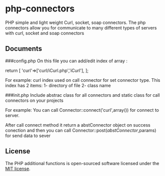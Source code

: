 # php-connectors
PHP simple and light weight Curl, socket, soap connectors.
The php connectors allow you for communicate to many different types of servers with curl, socket and soap connectors

## Documents

###config.php
On this file you can add/edit index of array : 

return [
    'curl'=>['curl/iCurl.php','iCurl'],
];

For example:
curl index used on call connector for set connector type.
This index has 2 items: 1- directory of file 2- class name

###init.php
Include abstrac class for all connectors and static class for call connectors on your projects

For example:
You can call Connector::connect('curl',array()) for connect to server. 

After call connect method it return a abstConnector object on success conection and then you can call Connector::post($abstConnector,$params) for send data to sever


## License

The PHP additional functions is open-sourced software licensed under the [MIT license](http://opensource.org/licenses/MIT).
